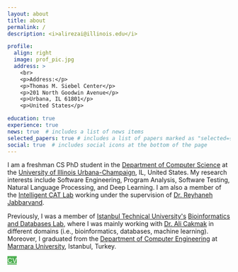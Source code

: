 ```yaml
---
layout: about
title: about
permalink: /
description: <i>alirezai@illinois.edu</i>

profile:
  align: right
  image: prof_pic.jpg
  address: >
    <br>
    <p>Address:</p>
    <p>Thomas M. Siebel Center</p>
    <p>201 North Goodwin Avenue</p>
    <p>Urbana, IL 61801</p>
    <p>United States</p>

education: true
experience: true
news: true  # includes a list of news items
selected_papers: true # includes a list of papers marked as "selected={true}"
social: true  # includes social icons at the bottom of the page
---
```


I am a freshman CS PhD student in the <a href="https://cs.illinois.edu/" target="blank">Department of Computer Science</a> at the <a href="https://illinois.edu/" target="blank">University of Illinois Urbana-Champaign</a>, IL, United States. My research interests include Software Engineering, Program Analysis, Software Testing, Natural Language Processing, and Deep Learning. I am also a member of the <a href="https://reyhaneh.cs.illinois.edu/lab.htm" target="blank">Intelligent CAT Lab</a> working under the supervision of <a href="https://reyhaneh.cs.illinois.edu/" target="blank">Dr. Reyhaneh Jabbarvand</a>.

Previously, I was a member of <a href="https://www.itu.edu.tr/en/homepage" target="blank">Istanbul Technical University's</a> <a href="https://bioinformatics.itu.edu.tr/" target="blank">Bioinformatics and Databases Lab</a>, where I was mainly working with <a href="https://web.itu.edu.tr/alicakmak/" target="blank">Dr. Ali Cakmak</a> in different domains (i.e., bioinformatics, databases, machine learning). Moreover, I graduated from the <a href="http://cse.eng.marmara.edu.tr/en" target="blank">Department of Computer Engineering</a> at <a href="https://www.marmara.edu.tr/en" target="blank">Marmara University</a>, Istanbul, Turkey.

<a style="background-color: #4CAF50; font-size: 15px; color: white;" class="btn line-btn-dark btn-icon btn-radius" href="/assets/pdf/cv.pdf" target="blank">CV</a>